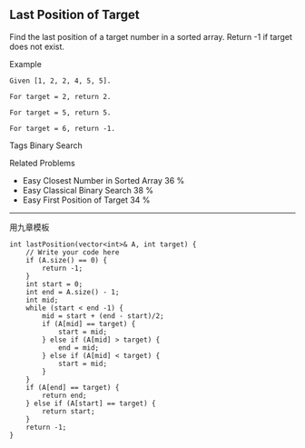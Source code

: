 ## Last Position of Target  ##

Find the last position of a target number in a sorted array. Return -1 if target does not exist.

Example

	Given [1, 2, 2, 4, 5, 5].
	
	For target = 2, return 2.
	
	For target = 5, return 5.
	
	For target = 6, return -1.

Tags 
Binary Search

Related Problems 

- Easy Closest Number in Sorted Array 36 %
- Easy Classical Binary Search 38 %
- Easy First Position of Target 34 %

----------
用九章模板

	int lastPosition(vector<int>& A, int target) {
	    // Write your code here
	    if (A.size() == 0) {
	        return -1;
	    }
	    int start = 0;
	    int end = A.size() - 1;
	    int mid;
	    while (start < end -1) {
	        mid = start + (end - start)/2;
	        if (A[mid] == target) {
	            start = mid;
	        } else if (A[mid] > target) {
	            end = mid;
	        } else if (A[mid] < target) {
	            start = mid;
	        }
	    }
	    if (A[end] == target) {
	        return end;
	    } else if (A[start] == target) {
	        return start;
	    }
	    return -1;
	}